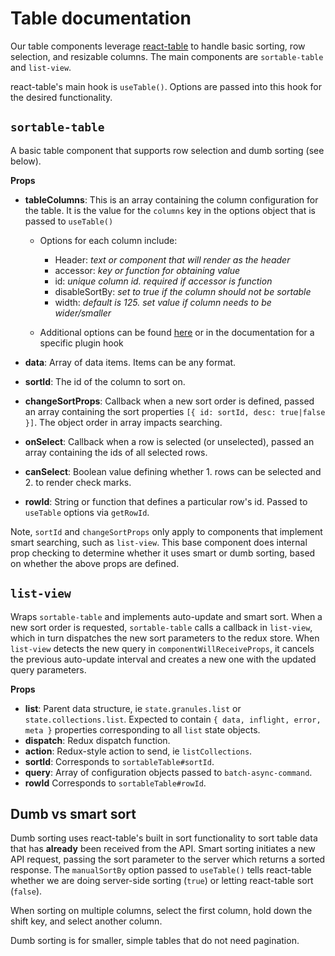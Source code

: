 # Table documentation

Our table components leverage [react-table](https://github.com/tannerlinsley/react-table/) to handle basic sorting, row selection, and resizable columns. The main components are `sortable-table` and `list-view`.

react-table's main hook is `useTable()`. Options are passed into this hook for the desired functionality.

## `sortable-table`

A basic table component that supports row selection and dumb sorting (see below).

**Props**

- **tableColumns**: This is an array containing the column configuration for the table. It is the value for the `columns` key in the options object that is passed to `useTable()`
  * Options for each column include:
    - Header: *text or component that will render as the header*
    - accessor: *key or function for obtaining value*
    - id: *unique column id. required if accessor is function*
    - disableSortBy: *set to true if the column should not be sortable*
    - width: *default is 125. set value if column needs to be wider/smaller*

  * Additional options can be found [here](https://github.com/tannerlinsley/react-table/blob/master/docs/api/useTable.md#column-options) or in the documentation for a specific plugin hook

- **data**: Array of data items. Items can be any format.
- **sortId**: The id of the column to sort on.
- **changeSortProps**: Callback when a new sort order is defined, passed an array containing the sort properties `[{ id: sortId, desc: true|false }]`.  The object order in array impacts searching.
- **onSelect**: Callback when a row is selected (or unselected), passed an array containing the ids of all selected rows.
- **canSelect**: Boolean value defining whether 1. rows can be selected and 2. to render check marks.
- **rowId**: String or function that defines a particular row's id. Passed to `useTable` options via `getRowId`.

Note, `sortId` and `changeSortProps` only apply to components that implement smart searching, such as `list-view`. This base component does internal prop checking to determine whether it uses smart or dumb sorting, based on whether the above props are defined.

## `list-view`

Wraps `sortable-table` and implements auto-update and smart sort. When a new sort order is requested, `sortable-table` calls a callback in `list-view`, which in turn dispatches the new sort parameters to the redux store. When `list-view` detects the new query in `componentWillReceiveProps`, it cancels the previous auto-update interval and creates a new one with the updated query parameters.

**Props**

- **list**: Parent data structure, ie `state.granules.list` or `state.collections.list`. Expected to contain `{ data, inflight, error, meta }` properties corresponding to all `list` state objects.
- **dispatch**: Redux dispatch function.
- **action**: Redux-style action to send, ie `listCollections`.
- **sortId**: Corresponds to `sortableTable#sortId`.
- **query**: Array of configuration objects passed to `batch-async-command`.
- **rowId** Corresponds to `sortableTable#rowId`.

## Dumb vs smart sort

Dumb sorting uses react-table's built in sort functionality to sort table data that has **already** been received from the API. Smart sorting initiates a new API request, passing the sort parameter to the server which returns a sorted response. The `manualSortBy` option passed to `useTable()` tells react-table whether we are doing server-side sorting (`true`) or letting react-table sort (`false`).

When sorting on multiple columns, select the first column, hold down the shift key, and select another column.

Dumb sorting is for smaller, simple tables that do not need pagination.
